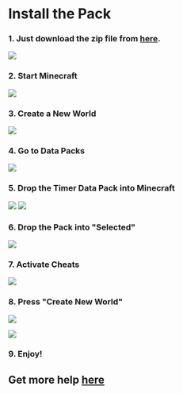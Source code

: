 # Install the Pack
### 1. Just download the zip file from [here](https://github.com/Pixel-Master/Timer/).
![](https://raw.githubusercontent.com/Pixel-Master/useless-stuff/main/Timer/Download%20Picture1.png)

### 2. Start Minecraft
![](https://raw.githubusercontent.com/Pixel-Master/useless-stuff/main/Timer/Download%20Picture2.png)
### 3. Create a New World
![](https://raw.githubusercontent.com/Pixel-Master/useless-stuff/main/Timer/Download%20Picture3.png)
### 4. Go to Data Packs
![](https://raw.githubusercontent.com/Pixel-Master/useless-stuff/main/Timer/Download%20Picture4.png)
### 5. Drop the Timer Data Pack into Minecraft
![](https://raw.githubusercontent.com/Pixel-Master/useless-stuff/main/Timer/Download%20Picture5.png)
![](https://raw.githubusercontent.com/Pixel-Master/useless-stuff/main/Timer/Download%20Picture6.png)
### 6. Drop the Pack into "Selected"
![](https://raw.githubusercontent.com/Pixel-Master/useless-stuff/main/Timer/Download%20Picture7.png)
### 7. Activate Cheats
![](https://raw.githubusercontent.com/Pixel-Master/useless-stuff/main/Timer/Download%20Picture8.png)
### 8. Press "Create New World"
![](https://raw.githubusercontent.com/Pixel-Master/useless-stuff/main/Timer/Download%20Picture9.png)

![](https://raw.githubusercontent.com/Pixel-Master/useless-stuff/main/Timer/Download%20Picture10.png)
### 9. Enjoy!

## Get more help [here](https://github.com/Pixel-Master/Timer/tree/main/README.md)
